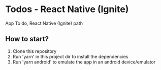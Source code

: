 # Todos - React Native (Ignite)

App To do, React Native (Ignite) path

## How to start?

1. Clone this repository
2. Run 'yarn' in this project dir to install the dependencies
3. Run 'yarn android' to emulate the app in an android device/emulator
